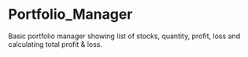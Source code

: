 # Portfolio_Manager
Basic portfolio manager showing list of stocks, quantity, profit, loss and calculating total profit &amp; loss.
